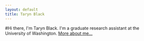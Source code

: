 ```yaml
---
layout: default
title: Taryn Black
---
```

#Hi there, I'm Taryn Black.
I'm a graduate research assistant at the University of Washington. <a href="/about">More about me...</a>
